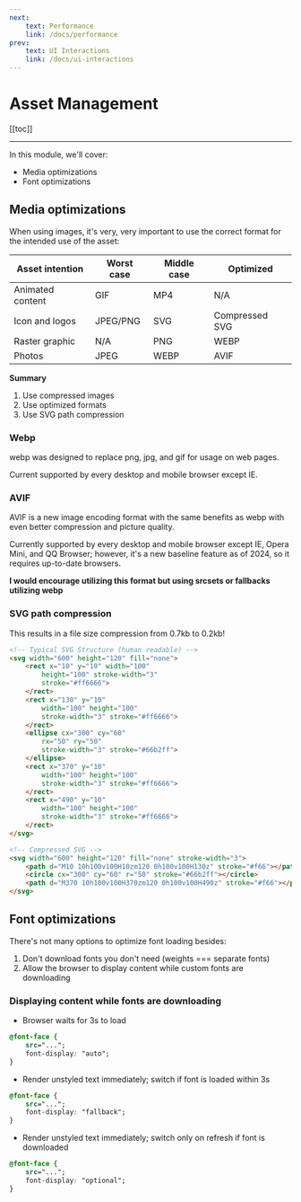 ```yaml
---
next:
    text: Performance
    link: /docs/performance
prev:
    text: UI Interactions
    link: /docs/ui-interactions
---
```


<!-- markdownlint-disable MD007 MD010 MD013 MD024 MD030 MD033 -->

<script setup>
import DocHeading from "../../components/doc-heading.vue"
</script>

# Asset Management

[[toc]]

<hr>

In this module, we'll cover:

- Media optimizations
- Font optimizations

## Media optimizations

When using images, it's very, very important to use the correct format for the intended use of the asset:

| Asset intention | Worst case | Middle case | Optimized |
| --------------- | --------------- | --------------- | --------------- |
| Animated content | GIF | MP4 | N/A |  
| Icon and logos | JPEG/PNG | SVG | Compressed SVG |
| Raster graphic | N/A | PNG | WEBP |
| Photos | JPEG | WEBP | AVIF |

**Summary**

1. Use compressed images
2. Use optimized formats
3. Use SVG path compression

### Webp

webp was designed to replace png, jpg, and gif for usage on web pages.

Current supported by every desktop and mobile browser except IE.

### AVIF

AVIF is a new image encoding format with the same benefits as webp with even better compression and picture quality.

Currently supported by every desktop and mobile browser except IE, Opera Mini, and QQ Browser; however, it's a new baseline feature as of 2024, so it requires up-to-date browsers.

**I would encourage utilizing this format but using srcsets or fallbacks utilizing webp**

### SVG path compression

This results in a file size compression from 0.7kb to 0.2kb!

```html
<!-- Typical SVG Structure (human readable) -->
<svg width="600" height="120" fill="none">
    <rect x="10" y="10" width="100"
        height="100" stroke-width="3"
        stroke="#ff6666">
    </rect>
    <rect x="130" y="10"
        width="100" height="100"
        stroke-width="3" stroke="#ff6666">
    </rect>
    <ellipse cx="300" cy="60"
        rx="50" ry="50"
        stroke-width="3" stroke="#66b2ff">
    </ellipse>
    <rect x="370" y="10"
        width="100" height="100"
        stroke-width="3" stroke="#ff6666">
    </rect>
    <rect x="490" y="10"
        width="100" height="100"
        stroke-width="3" stroke="#ff6666">
    </rect>
</svg>

<!-- Compressed SVG -->
<svg width="600" height="120" fill="none" stroke-width="3">
    <path d="M10 10h100v100H10zm120 0h100v100H130z" stroke="#f66"></path>
    <circle cx="300" cy="60" r="50" stroke="#66b2ff"></circle>
    <path d="M370 10h100v100H370zm120 0h100v100H490z" stroke="#f66"></path>
</svg>
```

## Font optimizations

There's not many options to optimize font loading besides:

1. Don't download fonts you don't need (weights === separate fonts)
2. Allow the browser to display content while custom fonts are downloading

### Displaying content while fonts are downloading

- Browser waits for 3s to load

```css
@font-face {
    src="...";
    font-display: "auto";
}
```

- Render unstyled text immediately; switch if font is loaded within 3s

```css
@font-face {
    src="...";
    font-display: "fallback";
}
```

- Render unstyled text immediately; switch only on refresh if font is downloaded

```css
@font-face {
    src="...";
    font-display: "optional";
}
```
